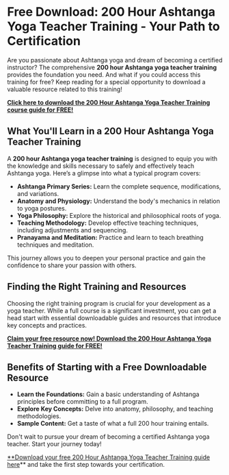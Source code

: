 # Free Download: 200 Hour Ashtanga Yoga Teacher Training - Your Path to Certification

Are you passionate about Ashtanga yoga and dream of becoming a certified instructor? The comprehensive **200 hour Ashtanga yoga teacher training** provides the foundation you need. And what if you could access this training for free? Keep reading for a special opportunity to download a valuable resource related to this training!

[**Click here to download the 200 Hour Ashtanga Yoga Teacher Training course guide for FREE!**](https://udemywork.com/200-hour-ashtanga-yoga-teacher-training)

## What You'll Learn in a 200 Hour Ashtanga Yoga Teacher Training

A **200 hour Ashtanga yoga teacher training** is designed to equip you with the knowledge and skills necessary to safely and effectively teach Ashtanga yoga. Here’s a glimpse into what a typical program covers:

*   **Ashtanga Primary Series:** Learn the complete sequence, modifications, and variations.
*   **Anatomy and Physiology:** Understand the body's mechanics in relation to yoga postures.
*   **Yoga Philosophy:** Explore the historical and philosophical roots of yoga.
*   **Teaching Methodology:** Develop effective teaching techniques, including adjustments and sequencing.
*   **Pranayama and Meditation:** Practice and learn to teach breathing techniques and meditation.

This journey allows you to deepen your personal practice and gain the confidence to share your passion with others.

## Finding the Right Training and Resources

Choosing the right training program is crucial for your development as a yoga teacher. While a full course is a significant investment, you can get a head start with essential downloadable guides and resources that introduce key concepts and practices.

[**Claim your free resource now! Download the 200 Hour Ashtanga Yoga Teacher Training guide for FREE!**](https://udemywork.com/200-hour-ashtanga-yoga-teacher-training)

## Benefits of Starting with a Free Downloadable Resource

*   **Learn the Foundations:** Gain a basic understanding of Ashtanga principles before committing to a full program.
*   **Explore Key Concepts:** Delve into anatomy, philosophy, and teaching methodologies.
*   **Sample Content:** Get a taste of what a full 200 hour training entails.

Don't wait to pursue your dream of becoming a certified Ashtanga yoga teacher. Start your journey today!

[**Download your free 200 Hour Ashtanga Yoga Teacher Training guide here](https://udemywork.com/200-hour-ashtanga-yoga-teacher-training)** and take the first step towards your certification.
